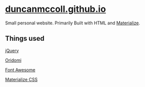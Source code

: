 # [duncanmccoll.github.io][d]

Small personal website. Primarily Built with HTML and [Materialize][M].

## Things used
[jQuery][J]

[Oridomi][Ori]

[Font Awesome][FA]

[Materialize CSS][M]

[J]:https://jquery.com
[M]:http://materializecss.com
[Ori]:http://oridomi.com
[FA]:http://fortawesome.github.io/Font-Awesome/icons
[d]:duncanmccoll.github.io
